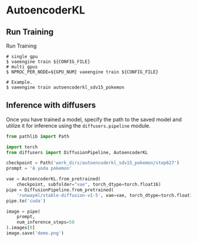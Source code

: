 # AutoencoderKL

## Run Training

Run Training

```
# single gpu
$ vaeengine train ${CONFIG_FILE}
# multi gpus
$ NPROC_PER_NODE=${GPU_NUM} vaeengine train ${CONFIG_FILE}

# Example.
$ vaeengine train autoencoderkl_sdv15_pokemon
```

## Inference with diffusers

Once you have trained a model, specify the path to the saved model and utilize it for inference using the `diffusers.pipeline` module.

```py
from pathlib import Path

import torch
from diffusers import DiffusionPipeline, AutoencoderKL

checkpoint = Path('work_dirs/autoencoderkl_sdv15_pokemon/step627')
prompt = 'A yoda pokemon'

vae = AutoencoderKL.from_pretrained(
    checkpoint, subfolder="vae", torch_dtype=torch.float16)
pipe = DiffusionPipeline.from_pretrained(
    'runwayml/stable-diffusion-v1-5', vae=vae, torch_dtype=torch.float16)
pipe.to('cuda')

image = pipe(
    prompt,
    num_inference_steps=50
).images[0]
image.save('demo.png')
```
